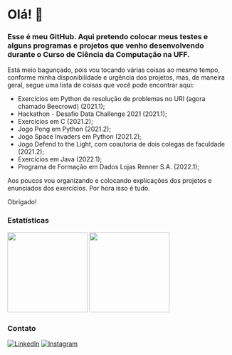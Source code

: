 # Olá! 👋

### Esse é meu GitHub. Aqui pretendo colocar meus testes e alguns programas e projetos que venho desenvolvendo durante o Curso de Ciência da Computação na UFF.

Está meio bagunçado, pois vou tocando várias coisas ao mesmo tempo, conforme minha disponibilidade e urgência dos projetos, mas, de maneira geral, segue uma lista de coisas que você pode encontrar aqui:

- Exercícios em Python de resolução de problemas no URI (agora chamado Beecrowd) (2021.1);
- Hackathon - Desafio Data Challenge 2021 (2021.1);
- Exercícios em C (2021.2);
- Jogo Pong em Python (2021.2);
- Jogo Space Invaders em Python (2021.2);
- Jogo Defend to the Light, com coautoria de dois colegas de faculdade (2021.2);
- Exercícios em Java (2022.1);
- Programa de Formação em Dados Lojas Renner S.A. (2022.1);

Aos poucos vou organizando e colocando explicações dos projetos e enunciados dos exercícios. Por hora isso é tudo.

Obrigado!

### Estatísticas

<div>

 <img height="180em" src="https://github-readme-stats.vercel.app/api?username=NatanaelMendes&show_icons=true&theme=tokyonight"/>
 <img height="180em" src="https://github-readme-stats.vercel.app/api/top-langs/?username=NatanaelMendes&layout=compact&theme=tokyonight"/>
  
</div>

### Contato
[![LinkedIn](https://img.shields.io/badge/LinkedIn-0077B5?style=for-the-badge&logo=linkedin&logoColor=white)](https://www.linkedin.com/in/natanael-alves-1b6866a5/)
[![Instagram](https://img.shields.io/badge/Instagram-E4405F?style=for-the-badge&logo=instagram&logoColor=white)](https://www.instagram.com/natanael.amendes/)
